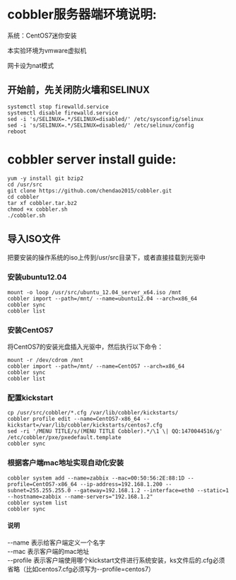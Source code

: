 # cobbler服务器端环境说明:
系统：CentOS7迷你安装

本实验环境为vmware虚拟机

网卡设为nat模式

## 开始前，先关闭防火墙和SELINUX
`systemctl stop firewalld.service`<br>
`systemctl disable firewalld.service`<br>
`sed -i 's/SELINUX=.*/SELINUX=disabled/' /etc/sysconfig/selinux`<br>
`sed -i 's/SELINUX=.*/SELINUX=disabled/' /etc/selinux/config`<br>
`reboot`<br>

# cobbler server install guide:
`yum -y install git bzip2`<br>
`cd /usr/src`<br>
`git clone https://github.com/chendao2015/cobbler.git`<br>
`cd cobbler`<br>
`tar xf cobbler.tar.bz2`<br>
`chmod +x cobbler.sh`<br>
`./cobbler.sh`

## 导入ISO文件
把要安装的操作系统的iso上传到/usr/src目录下，或者直接挂载到光驱中

### 安装ubuntu12.04
`mount -o loop /usr/src/ubuntu_12.04_server_x64.iso /mnt`<br>
`cobbler import --path=/mnt/ --name=ubuntu12.04 --arch=x86_64`<br>
`cobbler sync`<br>
`cobbler list`<br>

### 安装CentOS7
将CentOS7的安装光盘插入光驱中，然后执行以下命令：

`mount -r /dev/cdrom /mnt`<br>
`cobbler import --path=/mnt/ --name=CentOS7 --arch=x86_64`<br>
`cobbler sync`<br>
`cobbler list`<br>

### 配置kickstart
`cp /usr/src/cobbler/*.cfg /var/lib/cobbler/kickstarts/`<br>
`cobbler profile edit --name=CentOS7-x86_64 --kickstart=/var/lib/cobbler/kickstarts/centos7.cfg`<br>
`sed -ri '/MENU TITLE/s/(MENU TITLE Cobbler).*/\1 \| QQ:1470044516/g' /etc/cobbler/pxe/pxedefault.template`<br>
`cobbler sync`<br>

### 根据客户端mac地址实现自动化安装
`cobbler system add --name=zabbix --mac=00:50:56:2E:88:1D --profile=CentOS7-x86_64 --ip-address=192.168.1.200 --subnet=255.255.255.0 --gateway=192.168.1.2 --interface=eth0 --static=1 --hostname=zabbix --name-servers="192.168.1.2"`<br>
`cobbler system list`<br>
`cobbler sync`
#### 说明
--name  表示给客户端定义一个名字<br>
--mac 表示客户端的mac地址<br>
--profile 表示客户端使用哪个kickstart文件进行系统安装，ks文件后的.cfg必须省略（比如centos7.cfg必须写为--profile=centos7）
